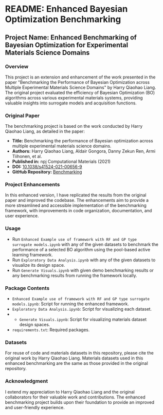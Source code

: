 # README: Enhanced Bayesian Optimization Benchmarking

## Project Name: Enhanced Benchmarking of Bayesian Optimization for Experimental Materials Science Domains

### Overview

This project is an extension and enhancement of the work presented in the paper "Benchmarking the Performance of Bayesian Optimization across Multiple Experimental Materials Science Domains" by Harry Qiaohao Liang. The original project evaluated the efficiency of Bayesian Optimization (BO) algorithms across various experimental materials systems, providing valuable insights into surrogate models and acquisition functions.

### Original Paper

The benchmarking project is based on the work conducted by Harry Qiaohao Liang, as detailed in the paper:

- **Title:** Benchmarking the performance of Bayesian optimization across multiple experimental materials science domains.
- **Authors:** Harry Qiaohao Liang, Aldair Gongora, Danny Zekun Ren, Armi Tiihonen, et al.
- **Published in:** npj Computational Materials (2021)
- **DOI:** [10.1038/s41524-021-00656-9](https://doi.org/10.1038/s41524-021-00656-9)
- **GitHub Repository:** [Benchmarking](https://github.com/PV-Lab/Benchmarking)

### Project Enhancements

In this enhanced version, I have replicated the results from the original paper and improved the codebase. The enhancements aim to provide a more streamlined and accessible implementation of the benchmarking framework, with improvements in code organization, documentation, and user experience.

### Usage

- Run `Enhanced Example use of framework with RF and GP type surrogate models.ipynb` with any of the given datasets to benchmark the performance of a selected BO algorithm using the pool-based active learning framework.
- Run `Exploratory Data Analysis.ipynb` with any of the given datasets to visualize its design space.
- Run `Generate Visuals.ipynb` with given demo benchmarking results or any benchmarking results from running the framework locally.

### Package Contents

- `Enhanced Example use of framework with RF and GP type surrogate models.ipynb`: Script for running the enhanced framework.
- `Exploratory Data Analysis.ipynb`: Script for visualizing each dataset.
- - `Generate Visuals.ipynb`: Script for visualizing materials dataset design spaces.
- `requirements.txt`: Required packages.

### Datasets

For reuse of code and materials datasets in this repository, please cite the original work by Harry Qiaohao Liang. Materials datasets used in this enhanced benchmarking are the same as those provided in the original repository.

### Acknowledgment

I extend my appreciation to Harry Qiaohao Liang and the original collaborators for their valuable work and contributions. The enhanced benchmarking project builds upon their foundation to provide an improved and user-friendly experience.
